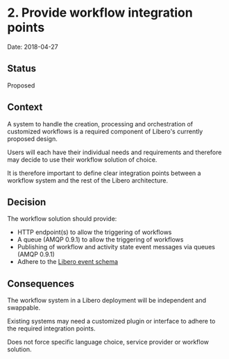 # 2. Provide workflow integration points

Date: 2018-04-27

## Status

Proposed

## Context

A system to handle the creation, processing and orchestration of customized workflows is a required component of Libero's
currently proposed design.

Users will each have their individual needs and requirements and therefore may decide to use their 
workflow solution of choice. 

It is therefore important to define clear integration points between a workflow system and the rest of the Libero
architecture.

## Decision

The workflow solution should provide:

- HTTP endpoint(s) to allow the triggering of workflows
- A queue (AMQP 0.9.1) to allow the triggering of workflows
- Publishing of workflow and activity state event messages via queues (AMQP 0.9.1)
- Adhere to the [Libero event schema](https://github.com/libero/walking-skeleton/blob/master/events/schema.md)

## Consequences

The workflow system in a Libero deployment will be independent and swappable.

Existing systems may need a customized plugin or interface to adhere to the required integration points.

Does not force specific language choice, service provider or workflow solution.

